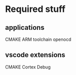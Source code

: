# Required stuff
## applications
CMAKE
ARM toolchain
openocd
## vscode extensions
CMAKE
Cortex Debug
